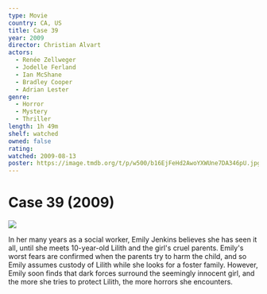 ```yaml
---
type: Movie
country: CA, US
title: Case 39
year: 2009
director: Christian Alvart
actors:
  - Renée Zellweger
  - Jodelle Ferland
  - Ian McShane
  - Bradley Cooper
  - Adrian Lester
genre:
  - Horror
  - Mystery
  - Thriller
length: 1h 49m
shelf: watched
owned: false
rating:
watched: 2009-08-13
poster: https://image.tmdb.org/t/p/w500/b16EjFeHd2AwoYXWUne7DA346pU.jpg
---
```


# Case 39 (2009)

![](https://image.tmdb.org/t/p/w500/b16EjFeHd2AwoYXWUne7DA346pU.jpg)

In her many years as a social worker, Emily Jenkins believes she has seen it all, until she meets 10-year-old Lilith and the girl's cruel parents. Emily's worst fears are confirmed when the parents try to harm the child, and so Emily assumes custody of Lilith while she looks for a foster family. However, Emily soon finds that dark forces surround the seemingly innocent girl, and the more she tries to protect Lilith, the more horrors she encounters.